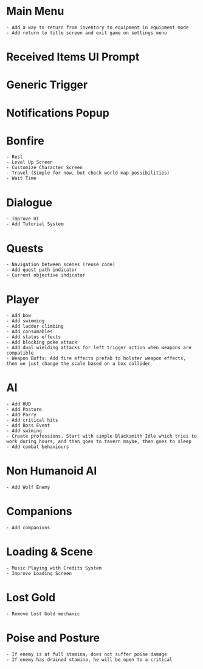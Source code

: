 # Main Menu

    - Add a way to return from inventory to equipment in equipment mode
    - Add return to title screen and exit game on settings menu

# Received Items UI Prompt

# Generic Trigger

# Notifications Popup

# Bonfire

    - Rest
    - Level Up Screen
    - Customize Character Screen
    - Travel (Simple for now, but check world map possibilities)
    - Wait Time

# Dialogue

    - Improve UI
    - Add Tutorial System

# Quests

    - Navigation between scenes (reuse code)
    - Add quest path indicator
    - Current objective indicator

# Player

    - Add bow
    - Add swimming
    - Add ladder climbing
    - Add consumables
    - Add status effects
    - Add blocking poke attack
    - Add dual wielding attacks for left trigger action when weapons are compatible
    - Weapon Buffs: Add fire effects prefab to holster weapon effects, then we just change the scale based on a box collider

# AI

    - Add HUD
    - Add Posture
    - Add Parry
    - Add critical hits
    - Add Boss Event
    - Add swiming
    - Create professions. Start with simple Blacksmith Idle which tries to work during hours, and then goes to tavern maybe, then goes to sleep
    - Add combat behaviours

# Non Humanoid AI

    - Add Wolf Enemy

# Companions

    - Add companions

# Loading & Scene

    - Music Playing with Credits System
    - Improve Loading Screen

# Lost Gold

    - Remove Lost Gold mechanic

# Poise and Posture

    - If enemy is at full stamina, does not suffer poise damage
    - If enemy has drained stamina, he will be open to a critical
